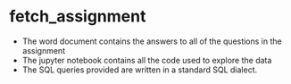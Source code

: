 # fetch_assignment

- The word document contains the answers to all of the questions in the assignment
- The jupyter notebook contains all the code used to explore the data
- The SQL queries provided are written in a standard SQL dialect.
